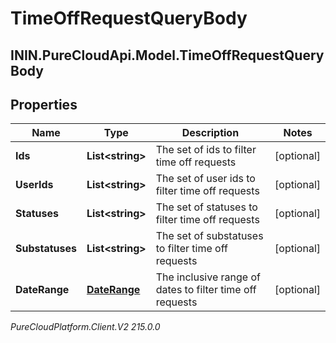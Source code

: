 # TimeOffRequestQueryBody

## ININ.PureCloudApi.Model.TimeOffRequestQueryBody

## Properties

|Name | Type | Description | Notes|
|------------ | ------------- | ------------- | -------------|
| **Ids** | **List&lt;string&gt;** | The set of ids to filter time off requests | [optional] |
| **UserIds** | **List&lt;string&gt;** | The set of user ids to filter time off requests | [optional] |
| **Statuses** | **List&lt;string&gt;** | The set of statuses to filter time off requests | [optional] |
| **Substatuses** | **List&lt;string&gt;** | The set of substatuses to filter time off requests | [optional] |
| **DateRange** | [**DateRange**](DateRange) | The inclusive range of dates to filter time off requests | [optional] |



_PureCloudPlatform.Client.V2 215.0.0_
